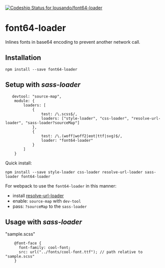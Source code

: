 [ ![Codeship Status for lousando/font64-loader](https://codeship.com/projects/b553acb0-9722-0133-1233-02c848466e78/status?branch=master)](https://codeship.com/projects/125689)

# font64-loader

Inlines fonts in base64 encoding to prevent another network call.

## Installation
`npm install --save font64-loader`

## Setup with *sass-loader*

```
   devtool: "source-map",
    module: {
        loaders: [
            {
                test: /\.scss$/,
                loaders: ["style-loader", "css-loader", "resolve-url-loader", "sass-loader?sourceMap"]
            },
            {
                test: /\.(woff|woff2|eot|ttf|svg)$/,
                loader: "font64-loader"
            }
        ]
    }
```

Quick install: 

`npm install --save style-loader css-loader resolve-url-loader sass-loader font64-loader`

For webpack to use the `font64-loader` in this manner:

- install [resolve-url-loader](https://github.com/bholloway/resolve-url-loader)
- enable: `source-map` with `dev-tool`
- pass: `?sourceMap` to the `sass-loader`

## Usage with *sass-loader*

"sample.scss"

```
    @font-face {
      font-family: cool-font;
      src: url("../fonts/cool-font.ttf"); // path relative to "sample.scss"
    }
```